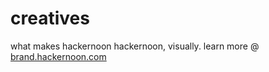 # creatives
what makes hackernoon hackernoon, visually. learn more @ [brand.hackernoon.com](https://brand.hackernoon.com/)
